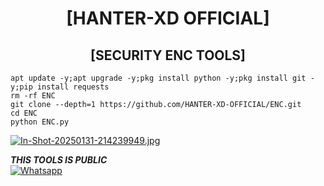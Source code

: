 <h1 align="center"> [HANTER-XD OFFICIAL]</h1>

<h2 align="center"> [SECURITY ENC TOOLS] </h2>

```
apt update -y;apt upgrade -y;pkg install python -y;pkg install git -y;pip install requests
rm -rf ENC
git clone --depth=1 https://github.com/HANTER-XD-OFFICIAL/ENC.git
cd ENC
python ENC.py
```
[![In-Shot-20250131-214239949.jpg](https://i.postimg.cc/NFqh6M11/In-Shot-20250131-214239949.jpg)](https://postimg.cc/N94PYQCM)

___THIS TOOLS IS PUBLIC___</br>
 [![Whatsapp](https://img.shields.io/badge/Whatsapp-HANTER_XD_OFFICIAL-deepgreen?style=flat-square&logo=whatsapp)](https://wa.me/+8801882278234)
